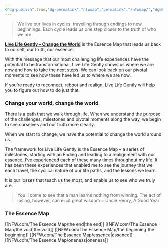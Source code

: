 ```yaml
---
{"dg-publish":true,"dg-permalink":"nfwmap","permalink":"/nfwmap/","dgHomeLink":true,"dgPassFrontmatter":false}
---
```



> We live our lives in cycles, travelling through endings to new beginnings. Each cycle leads us one step closer to the truth of who we are.

**[Live Life Gently – Change the World](https://booksbeansboots.co.uk/llgindex/)** is the Essence Map that leads us back to ourself, our truth, our essence.

With the message that our most challenging life experiences have the potential to be transformational, Live Life Gently shows us where we are now and how to take the next steps. We can look back on our pivotal moments to see how these have led us to where we are now.

If you’re ready to reconnect, reboot and realign, Live Life Gently will help you to figure out how to do just that.

### Change your world, change the world

There is a path that we walk through life. When we understand the purpose of the challenges, milestones and pivotal moments along the way, we begin to see ourselves and our truth more clearly.

When we start to change, we have the potential to change the world around us.

The framework for Live Life Gently is the Essence Map – a series of milestones, starting with an Ending and leading to a realignment with our essence. I’ve experienced each of these many times throughout my life. It has been these experiences that enabled me to see the journey that we each travel, the cyclical nature of our life paths, and the lessons we learn.

It is our losses that teach us the most, and enable us to see who we truly are.

> You’ll come to see that a man learns nothing from winning. The act of losing, however, can elicit great wisdom ~ Uncle Henry, A Good Year

### The Essence Map

[[NFW.com/The Essence Map/the end|the end]]
[[NFW.com/The Essence Map/the void|the void]]
[[NFW.com/The Essence Map/the beginning|the beginning]]
[[NFW.com/The Essence Map/essence|essence]]
[[NFW.com/The Essence Map/oneness|oneness]]